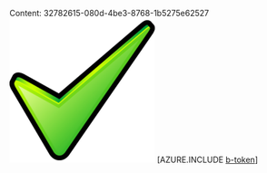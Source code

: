 Content: 32782615-080d-4be3-8768-1b5275e62527![image](4f3c6442-980c-4d01-a356-f87f835af5e7.png)
[AZURE.INCLUDE [b-token](1c26640f-7929-4e31-8f0e-9be17ac4501a.md)]
